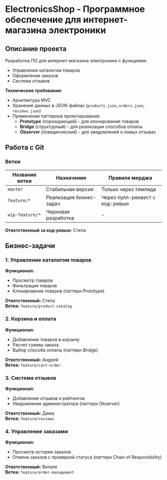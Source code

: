 # ElectronicsShop - Программное обеспечение для интернет-магазина электроники

## Описание проекта
Разработка ПО для интернет-магазина электроники с функциями:
- Управление каталогом товаров
- Оформление заказов
- Система отзывов

**Технические требования:**
- Архитектура MVC
- Хранение данных в JSON-файлах (`products.json`, `orders.json`, `reviews.json`)
- Применение паттернов проектирования:
  - **Prototype** (порождающий) - для клонирования товаров
  - **Bridge** (структурный) - для реализации способов оплаты
  - **Observer** (поведенческий) - для уведомлений о новых отзывах

## Работа с Git

### Ветки
| Название ветки | Назначение | Правила мерджа |
|----------------|------------|----------------|
| `master`       | Стабильная версия | Только через тимлида |
| `feature/*`    | Реализация бизнес-задач | Через пулл-реквест с код-ревью |
| `wip-feature/*`| Черновая разработка | - |

**Ответственный за код-ревью:** Степа

## Бизнес-задачи

### 1. Управление каталогом товаров
**Функционал:**
- Просмотр товаров
- Фильтрация товаров
- Клонирование товаров (паттерн Prototype)

**Ответственный:** Степа  
**Ветка:** `feature/product-catalog`

### 2. Корзина и оплата
**Функционал:**
- Добавление товаров в корзину
- Расчет суммы заказа
- Выбор способа оплаты (паттерн Bridge)

**Ответственный:** Андрей  
**Ветка:** `feature/cart-order`

### 3. Система отзывов
**Функционал:**
- Добавление отзывов и рейтингов
- Уведомление администратора (паттерн Observer)

**Ответственный:** Дима  
**Ветка:** `feature/reviews`

### 4. Управление заказами
**Функционал:**
- Просмотр истории заказов
- Отмена заказов с проверкой статуса (паттерн Chain of Responsibility)

**Ответственный:** Виталя  
**Ветка:** `feature/order-management`
